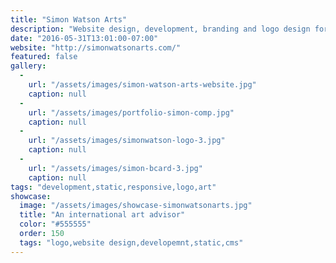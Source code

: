 ```yaml
---
title: "Simon Watson Arts"
description: "Website design, development, branding and logo design for Simon Watson, a renowned curator and art advisor based in New York City and São Paulo."
date: "2016-05-31T13:01:00-07:00"
website: "http://simonwatsonarts.com/"
featured: false
gallery:
  -
    url: "/assets/images/simon-watson-arts-website.jpg"
    caption: null
  -
    url: "/assets/images/portfolio-simon-comp.jpg"
    caption: null
  -
    url: "/assets/images/simonwatson-logo-3.jpg"
    caption: null
  -
    url: "/assets/images/simon-bcard-3.jpg"
    caption: null
tags: "development,static,responsive,logo,art"
showcase:
  image: "/assets/images/showcase-simonwatsonarts.jpg"
  title: "An international art advisor"
  color: "#555555"
  order: 150
  tags: "logo,website design,developemnt,static,cms"
---
```

